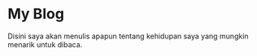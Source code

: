 # My Blog

Disini saya akan menulis apapun tentang kehidupan saya yang mungkin menarik untuk dibaca.

<posts />
